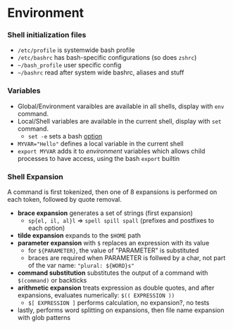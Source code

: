 # Environment
### Shell initialization files
- `/etc/profile` is systemwide bash profile
- `/etc/bashrc` has bash-specific configurations (so does `zshrc`)
- `~/bash_profile` user specific config
- `~/bashrc` read after system wide bashrc, aliases and stuff

### Variables
- Global/Environment varaibles are available in all shells, display with `env` command. 
- Local/Shell variables are available in the current shell, display with `set` command.
    - `set -e` sets a bash [option](./"Strict"%20mode.md)
- `MYVAR="Hello"` defines a local variable in the current shell
- `export MYVAR` adds it to *environment* variables which allows child processes to have access, using the bash `export` builtin

### Shell Expansion
A command is first tokenized, then one of 8 expansions is performed on each token, followed by quote removal.
- **brace expansion** generates a set of strings (first expansion)
    - `sp{el, il, al}l` => `spell spill spall` (prefixes and postfixes to each option)
- **tilde expansion** expands to the `$HOME` path
- **parameter expansion** with `$` replaces an expression with its value
  - for `${PARAMETER}`, the value of "PARAMETER" is substituted
  - braces are required when PARAMETER is follwed by a char, not part of the var name: `"plural: ${WORD}s"` 
- **command substitution** substitutes the output of a command with `$(command)` or backticks
- **arithmetic expansion** treats expression as double quotes, and after expansions, evaluates numerically: `$(( EXPRESSION ))`
  - `$[ EXPRESSION ]` performs calculation, no expansion?, no tests
- lastly, performs word splitting on expansions, then file name expansion with glob patterns
